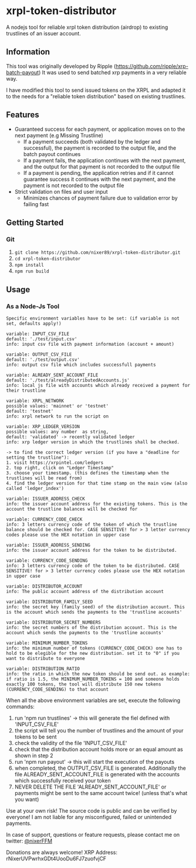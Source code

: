 # xrpl-token-distributor

A nodejs tool for reliable xrpl token distribution (airdrop) to existing trustlines of an issuer account.

## Information

This tool was originally developed by Ripple (https://github.com/ripple/xrp-batch-payout)
It was used to send batched xrp payments in a very reliable way.

I have modified this tool to send issued tokens on the XRPL and adapted it to the needs for a "reliable token distribution" based on existing trustlines.

## Features

- Guaranteed success for each payment, or application moves on to the next payment (e.g Missing Trustline)
  - If a payment succeeds (both validated by the ledger and successful), the payment is recorded to the output file, and the batch payout continues
  - If a payment fails, the application continues with the next payment, and the output for that payment is not recorded to the output file
  - If a payment is pending, the application retries and if it cannot guarantee success it continues with the next payment, and the payment is not recorded to the output file
- Strict validation on files and user input
  - Minimizes chances of payment failure due to validation error by failing fast

## Getting Started

### Git

1. `git clone https://github.com/nixer89/xrpl-token-distributor.git`
2. `cd xrpl-token-distributor`
3. `npm install`
4. `npm run build`

## Usage

### As a Node-Js Tool

```
Specific environment variables have to be set: (if variable is not set, defaults apply!)

variable: INPUT_CSV_FILE
default: './test/input.csv'
info: input csv file with payment information (account + amount)

variable: OUTPUT_CSV_FILE
default: './test/output.csv'
info: output csv file which includes successfull payments

variable: ALREADY_SENT_ACCOUNT_FILE
default: './test/alreadyDistributedAccounts.js'
info: local js file with accounts which already received a payment for their trustline

variable: XRPL_NETWORK
possible values: 'mainnet' or 'testnet'
default: 'testnet'
info: xrpl network to run the script on

variable: XRP_LEDGER_VERSION
possible values: any number  as string,
default: 'validated' -> recently validated ledger
info: xrp ledger version in which the trustlines shall be checked.

-> to find the correct ledger version (if you have a "deadline for setting the trustline"):
1. visit https://xrpintel.com/ledgers
2. top right, click on "Ledger Timestamp"
3. choose your timestamp. (this defines the timestamp when the trustlines will be read from)
4. find the ledger version for that time stamp on the main view (also called 'ledger_index')

variable: ISSUER_ADDRESS_CHECK
info: the issuer account address for the existing tokens. This is the account the trustline balances will be checked for

variable: CURRENCY_CODE_CHECK 
info: 3 letters currency code of the token of which the trustline balance should be checked for. CASE SENSITIVE! for > 3 letter currency codes please use the HEX notation in upper case

variable: ISSUER_ADDRESS_SENDING
info: the issuer account address for the token to be distributed.

variable: CURRENCY_CODE_SENDING 
info: 3 letters currency code of the token to be distributed. CASE SENSITIVE! for > 3 letter currency codes please use the HEX notation in upper case

variable: DISTRIBUTOR_ACCOUNT
info: The public account address of the distribution account

variable: DISTRIBUTOR_FAMILY_SEED
info: the secret key (family seed) of the distribution account. This is the account which sends the payments to the 'trustline accounts'

variable: DISTRIBUTOR_SECRET_NUMBERS
info: the secret numbers of the distribution account. This is the account which sends the payments to the 'trustline accounts'

variable: MINIMUM_NUMBER_TOKENS
info: the minimum number of tokens (CURRENCY_CODE_CHECK) one has to hold to be elegible for the new distribution. set it to "0" if you want to distribute to everyone

variable: DISTRIBUTION_RATIO
info: the ratio in which the new token should be send out. as example: if ratio is 1.5, the MINIMUM_NUMBER_TOKENS = 100 and someone holds exactly 100 tokens, the tool will distribute 150 new tokens (CURRENCY_CODE_SENDING) to that account

```

When all the above environment variables are set, execute the following commands:

1. run 'npm run trustlines' -> this will generate the fiel defined with 'INPUT_CSV_FILE'
2. the script will tell you the number of trustlines and the amount of your tokens to be sent
3. check the validity of the file 'INPUT_CSV_FILE'
4. check that the distribution account holds more or an equal amount as shown in step 2
5. run 'npm run payout' -> this will start the execution of the payouts
6. when completed, the OUTPUT_CSV_FILE is generated. Additionally the file ALREADY_SENT_ACCOUNT_FILE is generated with the accounts which successfully received your token
7. NEVER DELETE THE FILE 'ALREADY_SENT_ACCOUNT_FILE' or payments might be sent to the same account twice! (unless that's what you want)

Use at your own risk! The source code is public and can be verified by everyone!
I am not liable for any misconfigured, failed or unintended payments.

In case of support, questions or feature requests, please contact me on twitter:
[@nixerFFM](https://twitter.com/nixerFFM)

Donations are always welcome!
XRP Address: rNixerUVPwrhxGDt4UooDu6FJ7zuofvjCF

